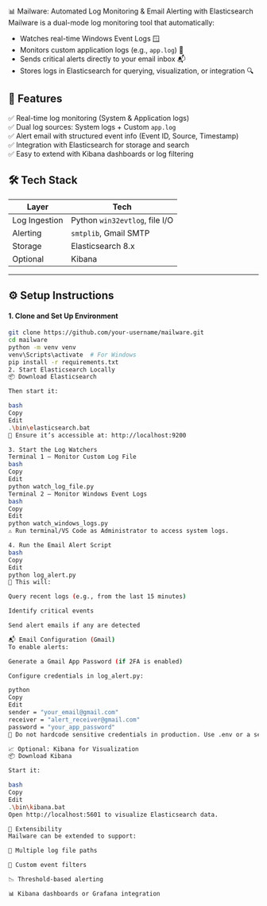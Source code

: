 📊 Mailware: Automated Log Monitoring & Email Alerting with Elasticsearch
Mailware is a dual-mode log monitoring tool that automatically:
- Watches real-time Windows Event Logs 🪟
- Monitors custom application logs (e.g., `app.log`) 📝
- Sends critical alerts directly to your email inbox 📬
- Stores logs in Elasticsearch for querying, visualization, or integration 🔍


## 🚀 Features

✅ Real-time log monitoring (System & Application logs)  
✅ Dual log sources: System logs + Custom `app.log`  
✅ Alert email with structured event info (Event ID, Source, Timestamp)  
✅ Integration with Elasticsearch for storage and search  
✅ Easy to extend with Kibana dashboards or log filtering 


## 🛠️ Tech Stack

| Layer         | Tech                         |
|---------------|------------------------------|
| Log Ingestion | Python `win32evtlog`, file I/O |
| Alerting      | `smtplib`, Gmail SMTP         |
| Storage       | Elasticsearch 8.x             |
| Optional      | Kibana  |



---

## ⚙️ Setup Instructions

#### 1. Clone and Set Up Environment

```bash
git clone https://github.com/your-username/mailware.git
cd mailware
python -m venv venv
venv\Scripts\activate  # For Windows
pip install -r requirements.txt
2. Start Elasticsearch Locally
📦 Download Elasticsearch

Then start it:

bash
Copy
Edit
.\bin\elasticsearch.bat
📍 Ensure it’s accessible at: http://localhost:9200

3. Start the Log Watchers
Terminal 1 – Monitor Custom Log File
bash
Copy
Edit
python watch_log_file.py
Terminal 2 – Monitor Windows Event Logs
bash
Copy
Edit
python watch_windows_logs.py
⚠️ Run terminal/VS Code as Administrator to access system logs.

4. Run the Email Alert Script
bash
Copy
Edit
python log_alert.py
🔎 This will:

Query recent logs (e.g., from the last 15 minutes)

Identify critical events

Send alert emails if any are detected

📬 Email Configuration (Gmail)
To enable alerts:

Generate a Gmail App Password (if 2FA is enabled)

Configure credentials in log_alert.py:

python
Copy
Edit
sender = "your_email@gmail.com"
receiver = "alert_receiver@gmail.com"
password = "your_app_password"
🔐 Do not hardcode sensitive credentials in production. Use .env or a secret manager instead.

📈 Optional: Kibana for Visualization
📦 Download Kibana

Start it:

bash
Copy
Edit
.\bin\kibana.bat
Open http://localhost:5601 to visualize Elasticsearch data.

🧩 Extensibility
Mailware can be extended to support:

📂 Multiple log file paths

🔎 Custom event filters

📉 Threshold-based alerting

📊 Kibana dashboards or Grafana integration


